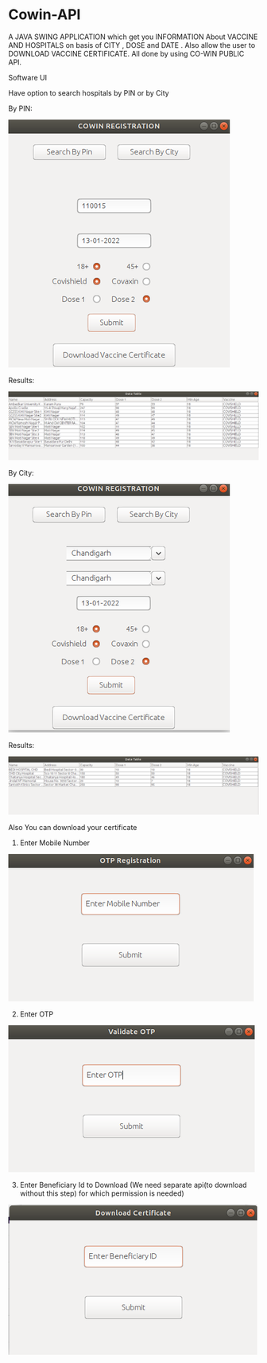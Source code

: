 # Cowin-API
A JAVA SWING APPLICATION which get you INFORMATION About VACCINE AND HOSPITALS on basis of CITY , DOSE and DATE . Also allow the user to DOWNLOAD VACCINE CERTIFICATE. All done by using CO-WIN PUBLIC API.

Software UI

Have option to search hospitals by PIN or by City

By PIN:

![alt text](https://github.com/Aayush-1256/Cowin-API/blob/main/images/Screenshot%20from%202022-01-13%2014-31-25.png)

Results:

![alt_text](https://github.com/Aayush-1256/Cowin-API/blob/main/images/Screenshot%20from%202022-01-13%2014-31-39.png)


By City: 

![alt_text](https://github.com/Aayush-1256/Cowin-API/blob/main/images/Screenshot%20from%202022-01-13%2014-41-15.png)

Results: 

![alt_text](https://github.com/Aayush-1256/Cowin-API/blob/main/images/Screenshot%20from%202022-01-13%2014-32-09.png)

Also You can download your certificate

1. Enter Mobile Number

![alt_text](https://github.com/Aayush-1256/Cowin-API/blob/main/images/Screenshot%20from%202022-01-13%2014-32-23.png)

2. Enter OTP

![alt_text](https://github.com/Aayush-1256/Cowin-API/blob/main/images/Screenshot%20from%202022-01-13%2014-32-36.png)

3. Enter Beneficiary Id to Download (We need separate api(to download without this step) for which permission is needed)

![alt_text](https://github.com/Aayush-1256/Cowin-API/blob/main/images/Screenshot%20from%202022-01-13%2014-32-50.png)

